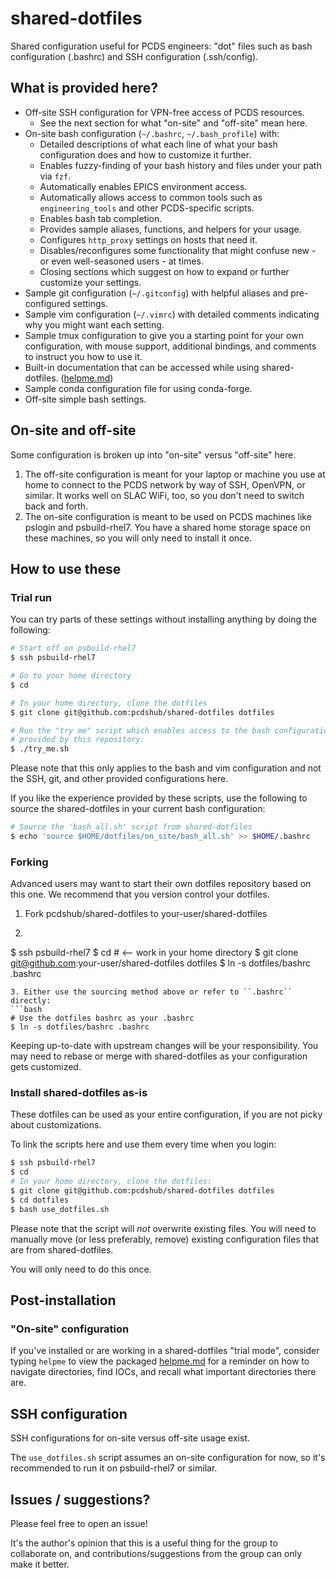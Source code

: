 # shared-dotfiles

Shared configuration useful for PCDS engineers: "dot" files such as bash
configuration (.bashrc) and SSH configuration (.ssh/config).

## What is provided here?

* Off-site SSH configuration for VPN-free access of PCDS resources.
    * See the next section for what "on-site" and "off-site" mean here.
* On-site bash configuration (`~/.bashrc`, `~/.bash_profile`) with:
    * Detailed descriptions of what each line of what your bash configuration
      does and how to customize it further.
    * Enables fuzzy-finding of your bash history and files under your path
      via ``fzf``.
    * Automatically enables EPICS environment access.
    * Automatically allows access to common tools such as `engineering_tools`
      and other PCDS-specific scripts.
    * Enables bash tab completion.
    * Provides sample aliases, functions, and helpers for your usage.
    * Configures `http_proxy` settings on hosts that need it.
    * Disables/reconfigures some functionality that might confuse new - or even
      well-seasoned users - at times.
    * Closing sections which suggest on how to expand or further customize
      your settings.
* Sample git configuration (`~/.gitconfig`) with helpful aliases and
  pre-configured settings.
* Sample vim configuration (`~/.vimrc`) with detailed comments indicating
  why you might want each setting.
* Sample tmux configuration to give you a starting point for your own
  configuration, with mouse support, additional bindings, and comments to
  instruct you how to use it.
* Built-in documentation that can be accessed while using shared-dotfiles.
  ([helpme.md](helpme.md))
* Sample conda configuration file for using conda-forge.
* Off-site simple bash settings.

## On-site and off-site

Some configuration is broken up into "on-site" versus "off-site" here.

1. The off-site configuration is meant for your laptop or machine you use at home
   to connect to the PCDS network by way of SSH, OpenVPN, or similar.
   It works well on SLAC WiFi, too, so you don't need to switch back and forth.
2. The on-site configuration is meant to be used on PCDS machines like pslogin
   and psbuild-rhel7.  You have a shared home storage space on these machines,
   so you will only need to install it once.

## How to use these

### Trial run

You can try parts of these settings without installing anything by doing the
following:

```bash
# Start off on psbuild-rhel7
$ ssh psbuild-rhel7

# Go to your home directory
$ cd

# In your home directory, clone the dotfiles
$ git clone git@github.com:pcdshub/shared-dotfiles dotfiles

# Run the "try me" script which enables access to the bash configuration
# provided by this repository:
$ ./try_me.sh
```

Please note that this only applies to the bash and vim configuration and not
the SSH, git, and other provided configurations here.

If you like the experience provided by these scripts, use the following to
source the shared-dotfiles in your current bash configuration:

```bash
# Source the 'bash_all.sh' script from shared-dotfiles
$ echo 'source $HOME/dotfiles/on_site/bash_all.sh' >> $HOME/.bashrc
```

### Forking

Advanced users may want to start their own dotfiles repository based on this
one. We recommend that you version control your dotfiles. 

1. Fork pcdshub/shared-dotfiles to your-user/shared-dotfiles
2. ```bash
$ ssh psbuild-rhel7
$ cd   # <-- work in your home directory
$ git clone git@github.com:your-user/shared-dotfiles dotfiles
$ ln -s dotfiles/bashrc .bashrc
```
3. Either use the sourcing method above or refer to ``.bashrc`` directly:
```bash
# Use the dotfiles bashrc as your .bashrc
$ ln -s dotfiles/bashrc .bashrc
```

Keeping up-to-date with upstream changes will be your responsibility.  You
may need to rebase or merge with shared-dotfiles as your configuration
gets customized.

### Install shared-dotfiles as-is

These dotfiles can be used as your entire configuration, if you are not picky
about customizations.

To link the scripts here and use them every time when you login:

```bash
$ ssh psbuild-rhel7
$ cd
# In your home directory, clone the dotfiles:
$ git clone git@github.com:pcdshub/shared-dotfiles dotfiles
$ cd dotfiles
$ bash use_dotfiles.sh
```

Please note that the script will *not* overwrite existing files.  You will need
to manually move (or less preferably, remove) existing configuration files that
are from shared-dotfiles.

You will only need to do this once.

## Post-installation

### "On-site" configuration

If you've installed or are working in a shared-dotfiles "trial mode", consider
typing ``helpme`` to view the packaged [helpme.md](helpme.md) for a reminder
on how to navigate directories, find IOCs, and recall what important
directories there are.

## SSH configuration

SSH configurations for on-site versus off-site usage exist.

The ``use_dotfiles.sh`` script assumes an on-site configuration for now,
so it's recommended to run it on psbuild-rhel7 or similar.

## Issues / suggestions?

Please feel free to open an issue!

It's the author's opinion that this is a useful thing for the group to
collaborate on, and contributions/suggestions from the group can only make it
better.

